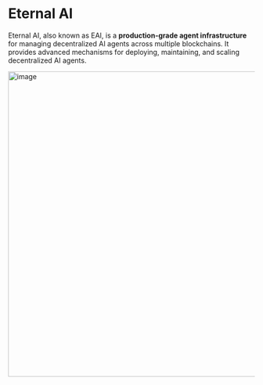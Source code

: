 # Eternal AI

Eternal AI, also known as EAI, is a **production-grade agent infrastructure** for managing decentralized AI agents across multiple blockchains. It provides advanced mechanisms for deploying, maintaining, and scaling decentralized AI agents.

<img width="623" alt="image" src="https://github.com/user-attachments/assets/627e9a73-8632-441d-a4e8-e0e177468b52" />
